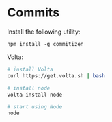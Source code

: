 # Commits

Install the following utility:
```
npm install -g commitizen
```
Volta:
```bash
# install Volta
curl https://get.volta.sh | bash

# install node
volta install node

# start using Node
node
```


